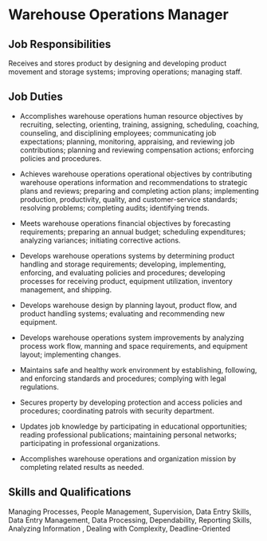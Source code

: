 # Warehouse Operations Manager

## Job Responsibilities

Receives and stores product by designing and developing product movement and storage systems; improving operations; managing staff.

## Job Duties

* Accomplishes warehouse operations human resource objectives by recruiting, selecting, orienting, training, assigning, scheduling, coaching, counseling, and disciplining employees; communicating job expectations; planning, monitoring, appraising, and reviewing job contributions; planning and reviewing compensation actions; enforcing policies and procedures.

* Achieves warehouse operations operational objectives by contributing warehouse operations information and recommendations to strategic plans and reviews; preparing and completing action plans; implementing production, productivity, quality, and customer-service standards; resolving problems; completing audits; identifying trends.

* Meets warehouse operations financial objectives by forecasting requirements; preparing an annual budget; scheduling expenditures; analyzing variances; initiating corrective actions.

* Develops warehouse operations systems by determining product handling and storage requirements; developing, implementing, enforcing, and evaluating policies and procedures; developing processes for receiving product, equipment utilization, inventory management, and shipping.

* Develops warehouse design by planning layout, product flow, and product handling systems; evaluating and recommending new equipment.

* Develops warehouse operations system improvements by analyzing process work flow, manning and space requirements, and equipment layout; implementing changes.

* Maintains safe and healthy work environment by establishing, following, and enforcing standards and procedures; complying with legal regulations.

* Secures property by developing protection and access policies and procedures; coordinating patrols with security department.

* Updates job knowledge by participating in educational opportunities; reading professional publications; maintaining personal networks; participating in professional organizations.

* Accomplishes warehouse operations and organization mission by completing related results as needed.

## Skills and Qualifications

Managing Processes, People Management, Supervision, Data Entry Skills, Data Entry Management, Data Processing, Dependability, Reporting Skills, Analyzing Information , Dealing with Complexity, Deadline-Oriented

